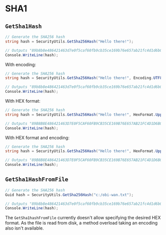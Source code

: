 # SHA1

## `GetSha1Hash`

```csharp
// Generate the SHA256 hash
string hash = SecurityUtils.GetSha256Hash("Hello there!");

// Outputs "89b8b8e486421463d7e0f5caf60fb9cb35ce169b76e657ab21fc4d1d6b093603"
Console.WriteLine(hash);
```

With encoding:

```csharp
// Generate the SHA256 hash
string hash = SecurityUtils.GetSha256Hash("Hello there!", Encoding.UTF8);

// Outputs "89b8b8e486421463d7e0f5caf60fb9cb35ce169b76e657ab21fc4d1d6b093603"
Console.WriteLine(hash);
```

With HEX format:

```csharp
// Generate the SHA256 hash
string hash = SecurityUtils.GetSha256Hash("Hello there!", HexFormat.UpperCase));

// Outputs "89B8B8E486421463D7E0F5CAF60FB9CB35CE169B76E657AB21FC4D1D6B093603"
Console.WriteLine(hash);
```

With HEX format and encoding:

```csharp
// Generate the SHA256 hash
string hash = SecurityUtils.GetSha256Hash("Hello there!", HexFormat.UpperCase, Encoding.UTF8));

// Outputs "89B8B8E486421463D7E0F5CAF60FB9CB35CE169B76E657AB21FC4D1D6B093603"
Console.WriteLine(hash);
```

## `GetSha1HashFromFile`

```csharp
// Generate the SHA256 hash
Guid hash = SecurityUtils.GetSha256Hash("c:/obi-wan.txt");

// Outputs "89b8b8e486421463d7e0f5caf60fb9cb35ce169b76e657ab21fc4d1d6b093603"
Console.WriteLine(hash);
```

The `GetSha1hashFromFile` currently doesn't allow specifying the desired HEX format. As the file is read from disk, a method overload taking an encoding also isn't available.
